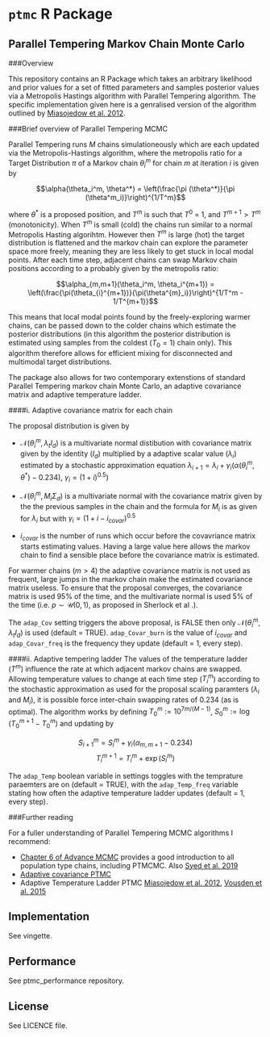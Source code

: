 # `ptmc` R Package 

## Parallel Tempering Markov Chain Monte Carlo 


###Overview

This repository contains an R Package which takes an arbitrary likelihood and prior values for a set of fitted parameters and samples posterior values via a Metropolis Hastings algorithm with Parallel Tempering algorithm. The specific implementation given here is a genralised version of the algorithm outlined by [Miasojedow et al. 2012](https://arxiv.org/pdf/1205.1076.pdf).

###Brief overview of Parallel Tempering MCMC

Parallel Tempering runs $M$ chains simulationeously which are each updated via the Metropolis-Hastings algorithm, where the metropolis ratio for a  Target Distribution $\pi$ of a Markov chain $\theta_i^m$ for chain $m$ at iteration $i$ is given by 

$$\alpha(\theta_i^m, \theta^*) = \left(\frac{\pi (\theta^*)}{\pi (\theta^m_i)}\right)^{1/T^m}$$

where $\theta^*$ is a proposed position, and $T^m$ is such that $T^0$ = 1, and $T^{m+1} > T^m$ (monotonicity). When $T^m$ is small (cold) the chains run similar to a normal Metropolis Hasting algorihtm. However then $T^m$ is large (hot) the target distribution is flattened and the markov chain can explore the parameter space more freely, meaning they are less likely to get stuck in local modal points. After each time step, adjacent chains can swap Markov chain positions according to a probably given by the metropolis ratio:

$$\alpha_{m,m+1}(\theta_i^m, \theta_i^{m+1}) = \left(\frac{\pi(\theta_{i}^{m+1})}{\pi(\theta^{m}_i)}\right)^{1/T^m - 1/T^{m+1}}$$


This means that local modal points found by the freely-exploring warmer chains, can be passed down to the colder chains which estimate the posterior distributions (in this algorithm the posterior distribution is estimated using samples from the coldest ($T_0 = 1$) chain only). This algorithm therefore allows for efficient mixing for disconnected and multimodal target distributions. 

The package also allows for two contemporary extenstions of standard Parallel Tempering markov chain Monte Carlo, an adaptive covariance matrix and adaptive temperature ladder. 


####i. Adaptive covariance matrix for each chain

The proposal distribution is given by 

<!-- $$q(.|\theta_i^m) \sim \left\{\begin{array}{ll}\mathcal{N}(\theta_i^m, \exp(\lambda_i)I_d), & i \leq i_{covar} ||  m>4 || p < 0.05  \\ \mathcal{N}(\theta_i^m, \exp(M_i)\Sigma_d),  & i > i_{covar} || p > 0.05    \\ \end{array} \right.$$ -->


* $\mathcal{N}(\theta_i^m, \lambda_tI_d)$ is a multivariate normal distibution with covariance matrix given by the identity ($I_d$) multiplied by a adaptive scalar value ($\lambda_i$) estimated by a stochastic approximation equation $\lambda_{i+1} = \lambda_i + \gamma_i(\alpha(\theta_i^m, \theta^*) - 0.234)$, $\gamma_i = (1+i)^{0.5}$)

* $\mathcal{N}(\theta_i^m,  M_i\Sigma_d)$ is a multivariate normal with the covariance matrix given by the the previous samples in the chain and the formula for $M_i$ is as given for $\lambda_i$ but with $\gamma_i = (1+i-i_{covar})^{0.5}$

* $i_{covar}$ is the number of runs which occur before the covavriance matrix starts estimating values. Having a large value here allows the markov chain to find a sensible place before the covariance matrix is estimated. 

For warmer chains ($m>4$) the adaptive covariance matrix is not used as frequent, large jumps in the markov chain make the estimated covariance matrix useless. To ensure that the proposal converges, the covariance matrix is used 95% of the time, and the multivariate normal is used 5% of the time (i.e. $p \sim \mathcal{U}(0,1)$, as proposed in Sherlock et al .). 

The `adap_Cov` setting triggers the above proposal, is FALSE then only $\mathcal{N}(\theta_i^m, \lambda_t I_d)$ is used (default = TRUE). `adap_Covar_burn` is the value of $i_{covar}$ and `adap_Covar_freq` is the frequency they update (default = 1, every step).

####ii. Adaptive tempering ladder
The values of the temperature ladder ($T^m$) influence the rate at which adjacent markov chains are swapped. Allowing temperature values to change at each time step ($T_i^m$) according to the stochastic approximation as used for the proposal scaling paramters ($\lambda_i$ and $M_i$), it is possible force inter-chain swapping rates of 0.234 (as is optimal). The algorithm works by defining $T^m_0 := 10^{7m/(M-1)}$, $S^{m}_{0} := \log(T^{m+1}_{0} - T^{m}_{0})$
and updating by

$$S^{m}_{i+1} = S^m_i + \gamma_i(\alpha_{m, m+1}-0.234) $$
$$T_i^{m+1} = T_i^m + \exp(S_i^m) $$

The `adap_Temp` boolean variable in settings toggles with the temprature paraemters are on (default = TRUE), with the `adap_Temp_freq` variable stating how often the adaptive temperature ladder updates (default = 1, every step).


###Further reading

For a fuller understanding of Parallel Tempering MCMC algorithms I recommend:

* [Chapter 6 of Advance MCMC](https://onlinelibrary.wiley.com/doi/book/10.1002/9780470669723) provides a good introduction to all population type chains, including PTMCMC. Also [Syed et al. 2019](https://arxiv.org/pdf/1905.02939.pdf)
* [Adaptive covariance PTMC](https://www.cs.ubc.ca/~nando/540b-2011/projects/8.pdf)
* Adaptive Temperature Ladder PTMC [Miasojedow et al. 2012](https://arxiv.org/pdf/1205.1076.pdf), [Vousden et al. 2015](https://doi.org/10.1093/MNRAS/STV2422)


## Implementation

See vingette.

## Performance

See ptmc_performance repository.

## License

See LICENCE file.

